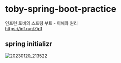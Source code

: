 # toby-spring-boot-practice
인프런 토비의 스프링 부트 - 이해와 원리<br/>
https://inf.run/Zip1

## spring initializr<br/>
![20230120_213522](https://user-images.githubusercontent.com/64416833/213827522-d93c0d23-2c61-41ea-96ed-c12afc9eda01.png)
